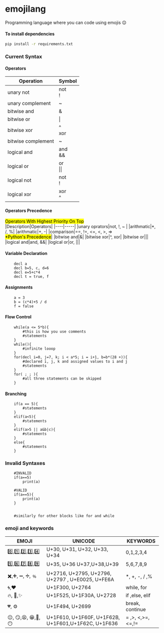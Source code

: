 # emojilang
Programming language where you can code using emojis 😌

#### To install dependencies
```bash
pip install -r requirements.txt
```

### Current Syntax

#### Operators
|Operation | Symbol|
|---------|-----|
|unary not|not<br>!|
|unary complement|~|
|bitwise and|        &|
|bitwise or|  \| |
|bitwise xor| ^<br> xor
|bitwise complement | ~
|logical and | and <br> &&
|logical or  | or <br> \|\| |
|logical not | not <br> !
|logical xor | xor <br> ^|

#### Operators Precedence
<mark>Operators With Highest Priority On Top</mark><br>
|Description|Operators|
|----|-----|
|unary oprators|not, !, ~ |
|arithmatic|*, /, %|
|arithmatic|+, -|
|comparison|==, !=, <=, <, >, => <br><mark>*Python's Precedence</mark>|
|bitwise and|&|
|bitwise xor|^, xor|
|bitwise or|\||
|logical and|and, &&|
|logical or|or, \|\||


#### Variable Declaration

````
    decl a
    decl b=5, c, d=6
    decl e=5+c*4
    decl t = true, f
````
#### Assignments
````
    a = 3
    b = (c*4)+5 / d
    f = false
````
#### Flow Control
````
    while(a <= 5*b){
        #this is how you use comments
        #statements
    }
    while(){
        #infinite looop
    }
    for(decl i=0, j=7, k; i < a*5; i = i+1, b=b*(28 +)){
        #declared i, j, k and assigned values to i and j
        #statements
    }
    for( ; ; ){
        #all three statements can be skipped
    }
````
#### Branching
````
    if(a == 5){
        #statements
    }
    elif(a<5){
        #statements
    }
    elif(a>5 || a&b|c){
        #statements
    }
    else{
        #statements
    }
````

### Invalid Syntaxes
````
    #INVALID
    if(a==5)
        print(a)
    
    #VALID
    if(a==5){
        print(a)
    }
    

    #similarly for other blocks like for and while
````

### emoji and keywords
| EMOJI | UNICODE | KEYWORDS|
|-------|---------|--------|
|0️⃣,1️⃣,2️⃣,3️⃣,4️⃣|U+30, U+31, U+32, U+33, U+34| 0,1,2,3,4|
|5️⃣,6️⃣,7️⃣,8️⃣,9️⃣ | U+35, U+36 U+37,U+38,U+39|5,6,7,8,9 | 
| ✖️,➕, ➖, ➗,󠀥 󠀥﹪ |  U+2716, U+2795, U+2796,  U+2797 , U+E0025, U+FE6A  | *, +, -, / ,% |
|🌀,❤️ |U+1F300, U+2764 |while, for |
| 🔥, 🌊,✨  | U+1F525, U+1F30A, U+2728 | if ,else, elif |
| 💔, ⚙️ | U+1F494, U+2699  | break, continue  |
|😐, 😏,😫, 😁,😬, 😶|  U+1F610, U+1F60F, U+1F62B, U+1F601,U+1F62C, U+1F636|= ,>, <,>=,<=,!=|





